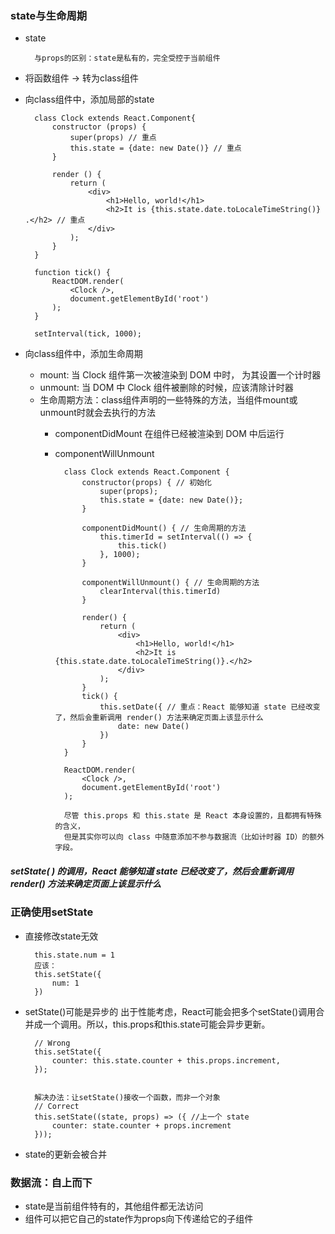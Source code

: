 ### state与生命周期
- state

        与props的区别：state是私有的，完全受控于当前组件

- 将函数组件 -> 转为class组件
- 向class组件中，添加局部的state

        class Clock extends React.Component{
            constructor (props) {
                super(props) // 重点
                this.state = {date: new Date()} // 重点
            }

            render () {
                return (
                    <div>
                        <h1>Hello, world!</h1>
                        <h2>It is {this.state.date.toLocaleTimeString()} .</h2> // 重点
                    </div>
                );
            }
        }

        function tick() {
            ReactDOM.render(
                <Clock />,
                document.getElementById('root')
            );
        }

        setInterval(tick, 1000);
- 向class组件中，添加生命周期
    - mount: 当 Clock 组件第一次被渲染到 DOM 中时， 为其设置一个计时器
    - unmount: 当 DOM 中 Clock 组件被删除的时候，应该清除计时器
    - 生命周期方法：class组件声明的一些特殊的方法，当组件mount或unmount时就会去执行的方法
        - componentDidMount 在组件已经被渲染到 DOM 中后运行
        - componentWillUnmount


                class Clock extends React.Component {
                    constructor(props) { // 初始化
                        super(props);
                        this.state = {date: new Date()};
                    }

                    componentDidMount() { // 生命周期的方法
                        this.timerId = setInterval(() => {
                            this.tick()
                        }, 1000);
                    }

                    componentWillUnmount() { // 生命周期的方法
                        clearInterval(this.timerId)
                    }

                    render() {
                        return (
                            <div>
                                <h1>Hello, world!</h1>
                                <h2>It is {this.state.date.toLocaleTimeString()}.</h2>
                            </div>
                        );
                    }
                    tick() {
                        this.setDate({ // 重点：React 能够知道 state 已经改变了，然后会重新调用 render() 方法来确定页面上该显示什么
                            date: new Date()
                        })
                    }
                }

                ReactDOM.render(
                    <Clock />,
                    document.getElementById('root')
                );

                尽管 this.props 和 this.state 是 React 本身设置的，且都拥有特殊的含义，
                但是其实你可以向 class 中随意添加不参与数据流（比如计时器 ID）的额外字段。


##### setState( ) 的调用，React 能够知道 state 已经改变了，然后会重新调用 render() 方法来确定页面上该显示什么
### 正确使用setState
- 直接修改state无效

        this.state.num = 1
        应该：
        this.setState({
            num: 1
        })
- setState()可能是异步的
出于性能考虑，React可能会把多个setState()调用合并成一个调用。所以，this.props和this.state可能会异步更新。

        // Wrong
        this.setState({
            counter: this.state.counter + this.props.increment,
        });


        解决办法：让setState()接收一个函数，而非一个对象
        // Correct
        this.setState((state, props) => ({ //上一个 state
            counter: state.counter + props.increment
        }));
- state的更新会被合并
### 数据流：自上而下
- state是当前组件特有的，其他组件都无法访问
- 组件可以把它自己的state作为props向下传递给它的子组件